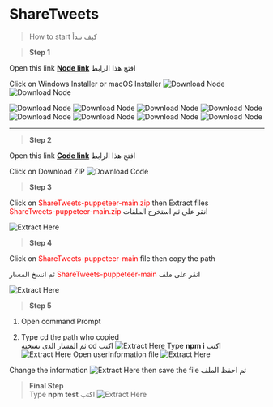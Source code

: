 # ShareTweets
>How to start كيف تبدأ


> **Step 1** 

Open this link  **[Node link]("https://nodejs.org/en/download/")**  افتح هذا الرابط

Click on Windows Installer or macOS Installer 
 ![Download Node](images/1_Download.PNG)
 ![Download Node](images/2_Download_2.PNG)


![Download Node](images/1_Install_node.PNG)
![Download Node](images/2_Install_node.PNG)
![Download Node](images/3_Install_node.PNG)
![Download Node](images/4_Install_node.PNG)
![Download Node](images/Install_npm.PNG)
![Download Node](images/don't_check.jpg)
![Download Node](images/5_Install_node.PNG)
![Download Node](images/6_Install_node.PNG)

---
> **Step 2** 

Open this link  **[Code link]("https://github.com/Mohammad-W-Momani/ShareTweets-puppeteer")**  افتح هذا الرابط

Click on Download ZIP
![Download Code](images/Download_Code.PNG)

> **Step 3** 

Click on <span style="color:red">ShareTweets-puppeteer-main.zip</span> then Extract files    
<span style="color:red">ShareTweets-puppeteer-main.zip</span> انقر على ثم استخرج الملفات

![Extract Here](images/Extract_Here.PNG)
 
> **Step 4**    

Click on <span style="color:red">ShareTweets-puppeteer-main </span> file then copy the path

ثم انسخ المسار <span style="color:red">ShareTweets-puppeteer-main </span> انقر على ملف

![Extract Here](images/folder_path.PNG)

> **Step 5**  

1. Open command Prompt 

2. Type cd the path who copied  
ثم  المسار الذي نسخته cd اكتب 
![Extract Here](images/go_to_folder_path.PNG)
Type **npm i** اكتب 
![Extract Here](images/Install_package.PNG)
Open userInformation file
![Extract Here](images/open_userinfo.PNG)

Change the information 
![Extract Here](images/change_the_info.PNG)
then save the file ثم احفظ الملف

> **Final Step**  
Type **npm test** اكتب
![Extract Here](images/Run_the_test.PNG)


